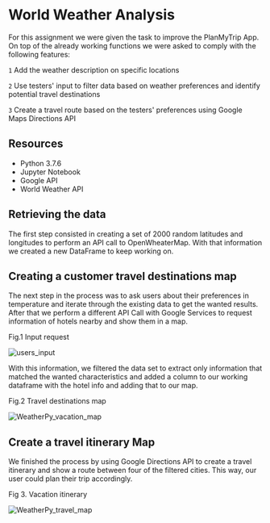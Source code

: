 # World Weather Analysis

For this assignment we were given the task to improve the PlanMyTrip App. On top of the already working functions we were asked to comply with the following features:

`1` Add the weather description on specific locations

`2` Use testers' input to filter data based on weather preferences and identify potential travel destinations

`3` Create a travel route based on the testers' preferences using Google Maps Directions API

## Resources
- Python 3.7.6
- Jupyter Notebook
- Google API
- World Weather API


## Retrieving the data
The first step consisted in creating a set of 2000 random latitudes and longitudes to perform an API call to OpenWheaterMap. With that information we created a new DataFrame to keep working on.

## Creating a customer travel destinations map
The next step in the process was to ask users about their preferences in temperature and iterate through the existing data to get the wanted results. After that we perform a different API Call with Google Services to request information of hotels nearby and show them in a map. 

Fig.1 Input request

![users_input](https://user-images.githubusercontent.com/22451540/188752500-278155d8-3d2a-45f6-b85f-8a932bbc5b14.PNG)

With this information, we filtered the data set to extract only information that matched the wanted characteristics and added a column to our working dataframe with the hotel info and adding that to our map.

Fig.2 Travel destinations map

![WeatherPy_vacation_map](https://user-images.githubusercontent.com/22451540/152891588-999486e7-8ff3-4103-90ec-18e23d5650c5.PNG)

## Create a travel itinerary Map
We finished the process by using Google Directions API to create a travel itinerary and show a route between four of the filtered cities. This way, our user could plan their trip accordingly.

Fig 3. Vacation itinerary

![WeatherPy_travel_map](https://user-images.githubusercontent.com/22451540/152891729-70c01b7d-c38f-400f-b7fc-44bbafbc099f.PNG)
